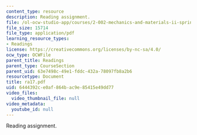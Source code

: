 ```yaml
---
content_type: resource
description: Reading assignment.
file: /ol-ocw-studio-app/courses/2-002-mechanics-and-materials-ii-spring-2004/6444392ce0af864bac9e85415e49dd77_ra17.pdf
file_size: 15714
file_type: application/pdf
learning_resource_types:
- Readings
license: https://creativecommons.org/licenses/by-nc-sa/4.0/
ocw_type: OCWFile
parent_title: Readings
parent_type: CourseSection
parent_uid: 63e7498c-49e1-fddc-432a-78097fb8a2b6
resourcetype: Document
title: ra17.pdf
uid: 6444392c-e0af-864b-ac9e-85415e49dd77
video_files:
  video_thumbnail_file: null
video_metadata:
  youtube_id: null
---
```

Reading assignment.